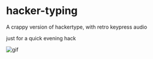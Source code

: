 # hacker-typing
A crappy version of hackertype, with retro keypress audio

just for a quick evening hack

![gif](https://i.imgur.com/UpcQHqz.gif)
